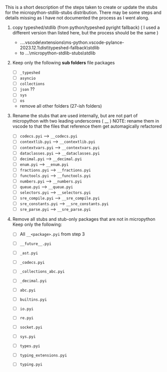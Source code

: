 This is a short description of the steps taken to create or update the stubs for the micropython-stdlib-stubs distribution.
There may be some steps and details missing as I have not documented the process as I went along.

1. copy typeshed/stdlib (from python/typeshed pyright fallback)
    ( I used a different version than listed here, but the process should be the same )
    - ...\.vscode\extensions\ms-python.vscode-pylance-2023.12.1\dist\typeshed-fallback\stdlib
    - to ...\micropython-stdlib-stubs\stdlib

2. Keep only the following **sub folders** file packages 
    - [ ] `_typeshed`
    - [ ] `asyncio`
    - [ ] `collections`
    - [ ] `json` ??
    - [ ] `sys`  
    - [ ] `os`

    - remove all other folders (27-ish folders)

3. Rename the stubs that are used internally, but are not part of micropython
    with two leading underscores ( __ ) 
    NOTE: rename them in vscode to that the files that reference them get automagically refactored 
    - [ ] `codecs.pyi`         --> `__codecs.pyi`
    - [ ] `contextlib.pyi`     --> `__contextlib.pyi`
    - [ ] `contextvars.pyi`    --> `__contextvars.pyi`
    - [ ] `dataclasses.pyi`    --> `__dataclasses.pyi`
    - [ ] `decimal.pyi`        --> `__decimal.pyi`
    - [ ] `enum.pyi`           --> `__enum.pyi`
    - [ ] `fractions.pyi`      --> `__fractions.pyi`
    - [ ] `functools.pyi`      --> `__functools.pyi`
    - [ ] `numbers.pyi`        --> `__numbers.pyi`
    - [ ] `queue.pyi`          --> `__queue.pyi`
    - [ ] `selectors.pyi`      --> `__selectors.pyi`
    - [ ] `sre_compile.pyi`    --> `__sre_compile.pyi`
    - [ ] `sre_constants.pyi`  --> `__sre_constants.pyi`
    - [ ] `sre_parse.pyi`      --> `__sre_parse.pyi`

4. Remove all stubs and stub-only packages that are not in micropython
    Keep only the following: 
    - [ ] All `__<package>.pyi` from step 3 
    - [ ] `__future__.pyi`
    - [ ] `_ast.pyi`
    - [ ] `_codecs.pyi`
    - [ ] `_collections_abc.pyi`
    - [ ] `_decimal.pyi`
    - [ ] `abc.pyi`
    - [ ] `builtins.pyi`
    - [ ] `io.pyi`
    - [ ] `re.pyi`
    - [ ] `socket.pyi`
    - [ ] `sys.pyi`
    - [ ] `types.pyi`
    - [ ] `typing_extensions.pyi`
    - [ ] `typing.pyi`







